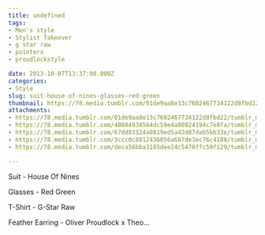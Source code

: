 ```yaml
---
title: undefined
tags:
- Men's style
- Stylist Takeover
- g star raw
- pointers
- proudlockstyle

date: 2013-10-07T13:37:00.000Z
categories:
- Style
slug: suit-house-of-nines-glasses-red-green
thumbnail: https://78.media.tumblr.com/01de9aa8e13c7602467734122d8fbd22/tumblr_muawioBcnG1rhrm24o1_1280.jpg
attachments:
- https://78.media.tumblr.com/01de9aa8e13c7602467734122d8fbd22/tumblr_muawioBcnG1rhrm24o1_1280.jpg
- https://78.media.tumblr.com/40804938564dc59e4a00824194c7e8fa/tumblr_muawioBcnG1rhrm24o2_1280.jpg
- https://78.media.tumblr.com/67dd83324a0819ed5a42d87dab5bb33e/tumblr_muawioBcnG1rhrm24o3_1280.jpg
- https://78.media.tumblr.com/3ccc0c8812436056a6b7de3ec76c4188/tumblr_muawioBcnG1rhrm24o5_1280.jpg
- https://78.media.tumblr.com/deca56bba3185dee24c5470ffc59f129/tumblr_muawioBcnG1rhrm24o4_1280.jpg

---
```


Suit - House Of Nines 

  Glasses - Red Green 

  T-Shirt - G-Star Raw 

  Feather Earring - Oliver Proudlock x Theo...
